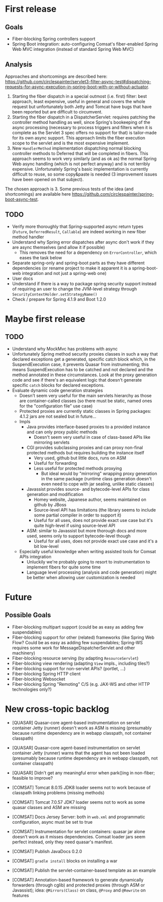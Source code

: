 First release
=============

Goals
-----

- Fiber-blocking Spring controllers support
- Spring Boot integration: auto-configuring Comsat's fiber-enabled Spring Web MVC integration (instead of standard Spring Web MVC)

Analysis
--------

Approaches and shortcomings are described here:
https://github.com/circlespainter/servlet3-filter-async-test#dispatching-requests-for-async-execution-in-spring-boot-with-or-without-actuator.

1. Starting the fiber dispatch in a special outmost (i.e. first) filter: best approach, least expensive, useful in general and covers the whole request but
   unfortunately both Jetty and Tomcat have bugs that have been reported but are difficult to circumvent.
2. Starting the fiber dispatch in a DispatcherServlet: requires patching the controller method handling as well, since Spring's bookeeping of the async
   processing (necessary to process triggers and filters when it is complete as the Servlet 3 spec offers no support for that) is tailor-made for its own
   async support. This approach limits the fiber execution scope to the servlet and is the most expensive implement.
3. New `HandlerMethod` implementation dispatching normal blocking controller methods to Deferred that will be completed in fibers. This approach seems to
   work very similarly (and as ok as) the normal Spring Web async handling (which is not perfect anyway) and is not terribly expensive. Unfortunately
   Spring's basic implementation is currently difficult to reuse, so some copy&paste is needed (3 improvement issues have been opened on that subject).

The chosen approach is 3. Some previous tests of the idea (and shortcomings) are available here https://github.com/circlespainter/spring-boot-async-test.

TODO
----

- Verify more thoroughly that Spring-supported async return types (`Future`, `DeferredResult`, `Callable`) are indeed working in new fiber method handler
- Understand why Spring error dispatches after async don't work if they are async themselves (and allow it if possible)
  - This removes the need for a dependency on `ErrorController`, which eases the task below
- Separate spring-only and spring-boot parts as they have different dependencies (or rename project to make it apparent it
  is a spring-boot-web integration and not just a spring-web one)
- User docs
- Understand if there is a way to package spring security support instead of requiring an user to change the JVM-level strategy through
  `SecurityContextHolder.setStrategyName()`
- Check / prepare for Spring 4.1.9 and Boot 1.2.0

Maybe first release
===================

TODO
----
- Understand why MockMvc has problems with async
- Unfortunately Spring method security proxies classes in such a way that declared exceptions get a generated, specific catch block which, in the
  SuspendExecution case, it prevents Quasar from instrumenting; this means SuspendExecution has to be catched and not declared and the method annotated
  in these circumstances.
  Look at the proxy generation code and see if there's an equivalent logic that doesn't generate specific `catch` blocks for declared exceptions.
- Evaluate dynamic code generation strategies
  - Doesn't seem very useful for the main servlets hierarchy as those are container-called classes (so there must be static, named ones for the "configuration
    file" use case)
  - Protected proxies are currently static classes in Spring packages: 4.1.2 jars are not sealed but in future...
  - Impls
    - Java provides interface-based proxies to a provided instance and can only proxy public methods
      - Doesn't seem very useful in case of class-based APIs like mirroring servlets
    - CGI provides subclassing proxies and can proxy non-final protected methods but requires building the instance itself
      - Very used, github but little docs, runs on ASM
      - Useful for forwarding
      - Less useful for protected methods proxying
        - But ideal would by "mirroring" wrapping proxy generation in the same package (runtime class generation doesn't even need to cope with jar sealing,
          unlike static classes)
    - Javassist provides source- and bytecode-level APIs for class generation and modification
      - Homey website, Japanese author, seems maintained on github by JBoss
      - Source-level API has limitations (the library seems to include some partial compiler in order to support it)
      - Useful for all uses, does not provide exact use case but it's quite high-level if using source-level API
    - ASM: similar to Javassist but more thorough docs and more used, seems only to support bytecode-level though
      - Useful for all uses, does not provide exact use case and it's a bit low-level
  - Especially useful knowledge when writing assisted tools for Comsat APIs integration
    - Unluckily we're probably going to resort to instrumentation to implement fibers for quite some time
    - Language level processing (analysis and code generation) might be better when allowing user customization is needed

Future
======

Possible Goals
--------------

- Fiber-blocking multipart support (could be as easy as adding few suspendables)
- Fiber-blocking support for other (related) frameworks (like Spring Web Flow? Could be as easy as adding few suspendables; Spring-WS requires some work for
  MessageDispatcherServlet and other machinery)
- Fiber-blocking resource serving (by adapting `ResourceServlet`)
- Fiber-blocking view rendering (adapting `View` impls., including tiles?)
- Fiber-blocking support for non-servlet APIs? (portlet, ...)
- Fiber-blocking Spring HTTP client
- Fiber-blocking Websocket
- Fiber-blocking Spring "Remoting" C/S (e.g. JAX-WS and other HTTP technologies only?)

New cross-topic backlog
=======================

- [QUASAR] Quasar-core agent-based instrumentation on servlet container Jetty (runner) doesn't work as ASM is missing (presumably because runtime dependency
  are in webapp classpath, not container classpath)
- [QUASAR] Quasar-core agent-based instrumentation on servlet container Jetty (runner) warns that the agent has not been loaded (presumably because runtime
  dependency are in webapp classpath, not container classpath)
- [QUASAR] Didn't get any meaningful error when park()ing in non-fiber; feasible to improve?

- [COMSAT] Tomcat 8.0.15 JDK8 loader seems not to work because of classpath linking problems (missing methods)
- [COMSAT] Tomcat 7.0.57 JDK7 loader seems not to work as some quasar classes and ASM are missing
- [COMSAT] Docs Jersey Server: both in `web.xml` and programmatic configuration, async must be set to true
- [COMSAT] Instrumentation for servlet containers: quasar jar alone doesn't work as it misses dependencies. Comsat loader jars seem perfect instead,
  only they need quasar's manifest.
- [COMSAT] Publish JavaDocs 0.2.0
- [COMSAT] `gradle install` blocks on installing a war
- [COMSAT] Publish the servlet-container-based template as an example
- [COMSAT] Annotation-based framework to generate dynamically forwarders (through cglib) and protected proxies (through ASM or Javassist);
  idea: `@Mirrors(Class)` on class, `@Proxy` and `@Rewrite` on features

